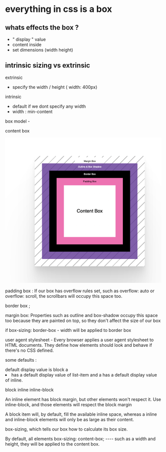 

# everything in css is a box

## whats effects the box ? 
- " display " value 
- content inside 
- set dimensions (width height)

## intrinsic sizing vs extrinsic 

extrinsic 
- specify the width / height ( width: 400px)

intrinsic 
- default if we dont specify any width 
- width : min-content


box model - 

content box 

![Alt text](image.png)

padding box : If our box has overflow rules set, such as overflow: auto or overflow: scroll, the scrollbars will occupy this space too.


border box ; 

margin box: Properties such as outline and box-shadow occupy this space too because they are painted on top, so they don't affect the size of our box

if box-sizing: border-box - width will be applied to border box 


user agent stylesheet  - Every browser applies a user agent stylesheet to HTML documents. They define how elements should look and behave if there's no CSS defined.

some defaults :  
<div>  default display value is block
  a <li> has a default display value of list-item
   and a <span> has a default display value of inline.

block
inline
inline-block

An inline element has block margin, but other elements won't respect it.
Use inline-block, and those elements will respect the block margin
 
A block item will, by default, fill the available inline space, whereas a inline and inline-block elements will only be as large as their content.



box-sizing, which tells our box how to calculate its box size. 

By default, all elements 
         box-sizing: content-box; ----   such as a width and height, they will be applied to the content box. 

